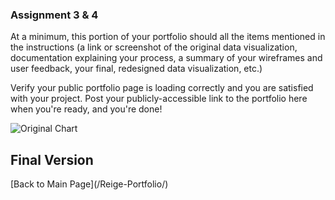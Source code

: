 
### Assignment 3 & 4
At a minimum, this portion of your portfolio should all the items mentioned in the instructions (a link or screenshot of the original data visualization, documentation explaining your process, a summary of your wireframes and user feedback, your final, redesigned data visualization, etc.)

Verify your public portfolio page is loading correctly and you are satisfied with your project.  Post your publicly-accessible link to the portfolio here when you're ready, and you're done!




![Original Chart](https://user-images.githubusercontent.com/73552628/99423371-7c606c00-28ce-11eb-9341-97b04169f2a4.png)






## Final Version 
<div class="flourish-embed" data-src="story/642626"><script src="https://public.flourish.studio/resources/embed.js"></script></div>
[Back to Main Page](/Reige-Portfolio/)
